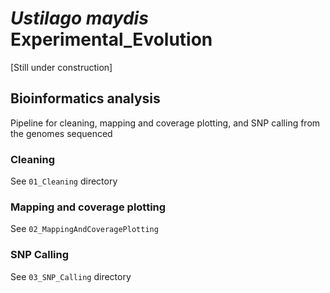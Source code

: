 # <i>Ustilago maydis</i> Experimental_Evolution

[Still under construction]

## Bioinformatics analysis

Pipeline for cleaning, mapping and coverage plotting, and SNP calling from the genomes sequenced

### Cleaning

See `01_Cleaning` directory 

### Mapping and coverage plotting

See `02_MappingAndCoveragePlotting`

### SNP Calling

See `03_SNP_Calling` directory
